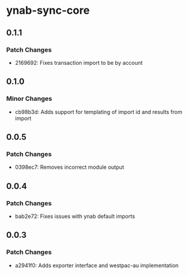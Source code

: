 # ynab-sync-core

## 0.1.1

### Patch Changes

- 2169692: Fixes transaction import to be by account

## 0.1.0

### Minor Changes

- cb98b3d: Adds support for templating of import id and results from import

## 0.0.5

### Patch Changes

- 0398ec7: Removes incorrect module output

## 0.0.4

### Patch Changes

- bab2e72: Fixes issues with ynab default imports

## 0.0.3

### Patch Changes

- a2941f0: Adds exporter interface and westpac-au implementation
